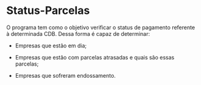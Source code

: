# Status-Parcelas

O programa tem como o objetivo verificar o status de pagamento referente à determinada CDB. Dessa forma é capaz de determinar:

* Empresas que estão em dia;

* Empresas que estão com parcelas atrasadas e quais são essas parcelas;

* Empresas que sofreram endossamento.
